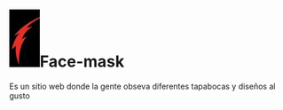 # ![image description](Image/logo.jpeg)Face-mask

Es un sitio web donde la gente obseva diferentes tapabocas y diseños al gusto

